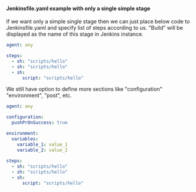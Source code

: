 #### Jenkinsfile.yaml example with only a single simple stage

If we want only a simple single stage then we can just place below code to Jenkinsfile.yaml
and specify list of steps according to us. "Build" will be displayed as the name of this 
stage in Jenkins instance.

```yaml
agent: any

steps:
  - sh: "scripts/hello"
  - sh: "scripts/hello"
  - sh:
      script: "scripts/hello"

```

We still have option to define more sections like "configuration"
"environment", "post", etc.

```yaml
agent: any

configuration:
  pushPrOnSuccess: true

environment:
  variables:
    variable_1: value_1
    variable_2: value_2
    
steps:
  - sh: "scripts/hello"
  - sh: "scripts/hello"
  - sh:
      script: "scripts/hello"
```
